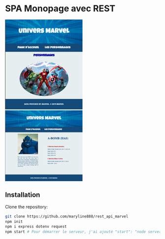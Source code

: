# SPA Monopage avec REST

<p float="left">
  <img src="apiMarvelindex.png" width="50%" alt="Page Accueil">
  <img src="characDescription.png" width="50%" alt="Pade description personnagess"> 
</p>


## Installation

Clone the repository:

```bash
git clone https://github.com/maryline888/rest_api_marvel
npm init
npm i express dotenv request
npm start # Pour démarrer le serveur, j'ai ajouté "start": "node server.js" dans le fichier package.json
